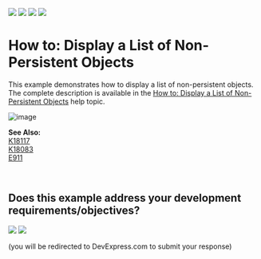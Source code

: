 <!-- default badges list -->
![](https://img.shields.io/endpoint?url=https://codecentral.devexpress.com/api/v1/VersionRange/128589551/18.1.5%2B)
[![](https://img.shields.io/badge/Open_in_DevExpress_Support_Center-FF7200?style=flat-square&logo=DevExpress&logoColor=white)](https://supportcenter.devexpress.com/ticket/details/E980)
[![](https://img.shields.io/badge/📖_How_to_use_DevExpress_Examples-e9f6fc?style=flat-square)](https://docs.devexpress.com/GeneralInformation/403183)
[![](https://img.shields.io/badge/💬_Leave_Feedback-feecdd?style=flat-square)](#does-this-example-address-your-development-requirementsobjectives)
<!-- default badges end -->
# How to: Display a List of Non-Persistent Objects


<p>This example demonstrates how to display a list of non-persistent objects. The complete description is available in the <a href="http://help.devexpress.com/#Xaf/CustomDocument3167"><u>How to: Display a List of Non-Persistent Objects</u></a> help topic.<br />
  
![image](https://user-images.githubusercontent.com/14300209/232475656-ba30a5be-4e96-49f9-8228-2091378e5f09.png)

<strong>See Also:</strong><br />
<a href="https://www.devexpress.com/Support/Center/p/K18117">K18117</a><br />
<a href="https://www.devexpress.com/Support/Center/p/K18083">K18083</a><br />
<a href="https://www.devexpress.com/Support/Center/p/E911">E911</a></p>

<br/>


<!-- feedback -->
## Does this example address your development requirements/objectives?

[<img src="https://www.devexpress.com/support/examples/i/yes-button.svg"/>](https://www.devexpress.com/support/examples/survey.xml?utm_source=github&utm_campaign=xaf-how-to-display-a-list-of-non-persistent-objects&~~~was_helpful=yes) [<img src="https://www.devexpress.com/support/examples/i/no-button.svg"/>](https://www.devexpress.com/support/examples/survey.xml?utm_source=github&utm_campaign=xaf-how-to-display-a-list-of-non-persistent-objects&~~~was_helpful=no)

(you will be redirected to DevExpress.com to submit your response)
<!-- feedback end -->
